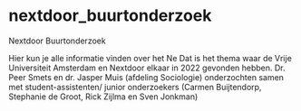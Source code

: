 # nextdoor_buurtonderzoek
Nextdoor Buurtonderzoek

Hier kun je alle informatie vinden over het Ne 
Dat is het thema waar de Vrije Universiteit Amsterdam en Nextdoor elkaar in 2022 gevonden hebben. Dr. Peer Smets en dr. Jasper Muis (afdeling Sociologie) onderzochten samen met student-assistenten/ junior onderzoekers (Carmen Buijtendorp, Stephanie de Groot, Rick Zijlma en Sven Jonkman) 
